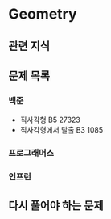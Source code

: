 # Geometry

## 관련 지식

## 문제 목록

### 백준

- 직사각형 B5 27323
- 직사각형에서 탈출 B3 1085

### 프로그래머스

### 인프런

## 다시 풀어야 하는 문제